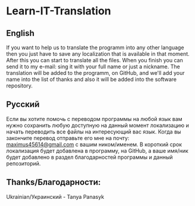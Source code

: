 Learn-IT-Translation
====================
English
--------------

If you want to help us to translate the programm into any other language then you just have to save any localization that is available in that moment. After this you can start to translate all the files. When you finish you can send it to my e-mail: sing it with your full name or just a nickname. The translation will be added to the programm, on GitHub, and we'll add your name into the list of thanks and also it will be added into the software repository.

Русский
--------------

Если вы хотите помочь с переводом программы на любой язык вам нужно сохранить любую доступную на данный момент локализацию и начать переводить все файлы на интересующий вас язык. Когда вы закончите перевод отправьте его мне на почту: maximus45614@gmail.com с вашим ником/именем. В короткий срок локализация будет добавлена в программу, на GitHub, а ваше имя/ник будет добавлено в раздел благодарностей программы и данный репозиторий.

Thanks/Благодарности:
--------------
Ukrainian/Украинский - Tanya Panasyk